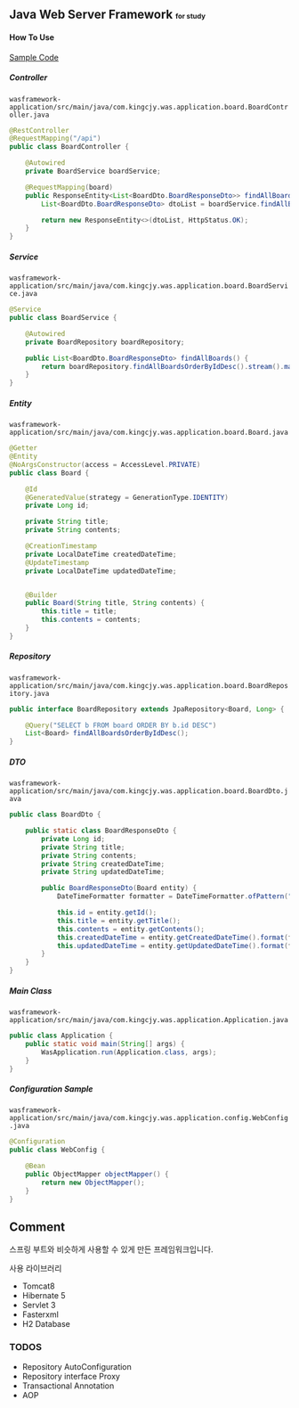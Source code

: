 Java Web Server Framework <small><small><small>for study</small></small></small>
---

#### How To Use

[Sample Code](https://github.com/KingCjy/web-server-framework/tree/master/wasframework-application)

##### Controller
`wasframework-application/src/main/java/com.kingcjy.was.application.board.BoardController.java`
```Java
@RestController
@RequestMapping("/api")
public class BoardController {

    @Autowired
    private BoardService boardService;

    @RequestMapping(board)
    public ResponseEntity<List<BoardDto.BoardResponseDto>> findAllBoards() {
        List<BoardDto.BoardResponseDto> dtoList = boardService.findAllBoards();

        return new ResponseEntity<>(dtoList, HttpStatus.OK);
    }
}
```
##### Service
`wasframework-application/src/main/java/com.kingcjy.was.application.board.BoardService.java`

```java
@Service
public class BoardService {

    @Autowired
    private BoardRepository boardRepository;

    public List<BoardDto.BoardResponseDto> findAllBoards() {
        return boardRepository.findAllBoardsOrderByIdDesc().stream().map(BoardDto.BoardResponseDto::new).collect(Collectors.toList());
    }
}
```
##### Entity
`wasframework-application/src/main/java/com.kingcjy.was.application.board.Board.java`

```java
@Getter
@Entity
@NoArgsConstructor(access = AccessLevel.PRIVATE)
public class Board {

    @Id
    @GeneratedValue(strategy = GenerationType.IDENTITY)
    private Long id;

    private String title;
    private String contents;

    @CreationTimestamp
    private LocalDateTime createdDateTime;
    @UpdateTimestamp
    private LocalDateTime updatedDateTime;


    @Builder
    public Board(String title, String contents) {
        this.title = title;
        this.contents = contents;
    }
}
```
##### Repository

`wasframework-application/src/main/java/com.kingcjy.was.application.board.BoardRepository.java`

```java
public interface BoardRepository extends JpaRepository<Board, Long> {

    @Query("SELECT b FROM board ORDER BY b.id DESC")
    List<Board> findAllBoardsOrderByIdDesc();
}
```

##### DTO

`wasframework-application/src/main/java/com.kingcjy.was.application.board.BoardDto.java`

```java
public class BoardDto {

    public static class BoardResponseDto {
        private Long id;
        private String title;
        private String contents;
        private String createdDateTime;
        private String updatedDateTime;

        public BoardResponseDto(Board entity) {
            DateTimeFormatter formatter = DateTimeFormatter.ofPattern("yyyy-MM-dd HH:mm:ss");

            this.id = entity.getId();
            this.title = entity.getTitle();
            this.contents = entity.getContents();
            this.createdDateTime = entity.getCreatedDateTime().format(formatter);
            this.updatedDateTime = entity.getUpdatedDateTime().format(formatter);
        }
    }
}
```

##### Main Class

`wasframework-application/src/main/java/com.kingcjy.was.application.Application.java`

```java
public class Application {
    public static void main(String[] args) {
        WasApplication.run(Application.class, args);
    }
}
```

##### Configuration Sample

`wasframework-application/src/main/java/com.kingcjy.was.application.config.WebConfig.java`
```java
@Configuration
public class WebConfig {

    @Bean
    public ObjectMapper objectMapper() {
        return new ObjectMapper();
    }
}
```


Comment
---
스프링 부트와 비슷하게 사용할 수 있게 만든 프레임워크입니다.

사용 라이브러리
- Tomcat8
- Hibernate 5
- Servlet 3
- Fasterxml
- H2 Database


### TODOS

- Repository AutoConfiguration
- Repository interface Proxy
- Transactional Annotation
- AOP